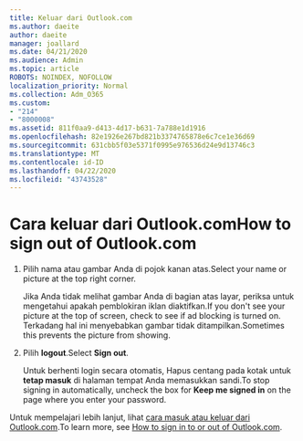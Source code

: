 ```yaml
---
title: Keluar dari Outlook.com
ms.author: daeite
author: daeite
manager: joallard
ms.date: 04/21/2020
ms.audience: Admin
ms.topic: article
ROBOTS: NOINDEX, NOFOLLOW
localization_priority: Normal
ms.collection: Adm_O365
ms.custom:
- "214"
- "8000008"
ms.assetid: 811f0aa9-d413-4d17-b631-7a788e1d1916
ms.openlocfilehash: 82e1926e267bd821b3374765878e6c7ce1e36d69
ms.sourcegitcommit: 631cbb5f03e5371f0995e976536d24e9d13746c3
ms.translationtype: MT
ms.contentlocale: id-ID
ms.lasthandoff: 04/22/2020
ms.locfileid: "43743528"
---
```

# <a name="how-to-sign-out-of-outlookcom"></a><span data-ttu-id="b77fa-102">Cara keluar dari Outlook.com</span><span class="sxs-lookup"><span data-stu-id="b77fa-102">How to sign out of Outlook.com</span></span>

1. <span data-ttu-id="b77fa-103">Pilih nama atau gambar Anda di pojok kanan atas.</span><span class="sxs-lookup"><span data-stu-id="b77fa-103">Select your name or picture at the top right corner.</span></span>

    <span data-ttu-id="b77fa-104">Jika Anda tidak melihat gambar Anda di bagian atas layar, periksa untuk mengetahui apakah pemblokiran iklan diaktifkan.</span><span class="sxs-lookup"><span data-stu-id="b77fa-104">If you don't see your picture at the top of screen, check to see if ad blocking is turned on.</span></span> <span data-ttu-id="b77fa-105">Terkadang hal ini menyebabkan gambar tidak ditampilkan.</span><span class="sxs-lookup"><span data-stu-id="b77fa-105">Sometimes this prevents the picture from showing.</span></span>

2. <span data-ttu-id="b77fa-106">Pilih **logout**.</span><span class="sxs-lookup"><span data-stu-id="b77fa-106">Select **Sign out**.</span></span>

    <span data-ttu-id="b77fa-107">Untuk berhenti login secara otomatis, Hapus centang pada kotak untuk **tetap masuk** di halaman tempat Anda memasukkan sandi.</span><span class="sxs-lookup"><span data-stu-id="b77fa-107">To stop signing in automatically, uncheck the box for **Keep me signed in** on the page where you enter your password.</span></span>

<span data-ttu-id="b77fa-108">Untuk mempelajari lebih lanjut, lihat [cara masuk atau keluar dari Outlook.com](https://support.office.com/article/e08eb8ac-ac27-49f4-a400-a47311e1ee7e?wt.mc_id=Office_Outlook_com_Alchemy).</span><span class="sxs-lookup"><span data-stu-id="b77fa-108">To learn more, see [How to sign in to or out of Outlook.com](https://support.office.com/article/e08eb8ac-ac27-49f4-a400-a47311e1ee7e?wt.mc_id=Office_Outlook_com_Alchemy).</span></span>
  